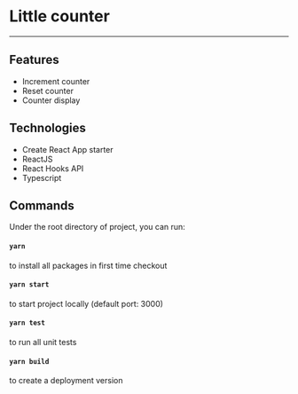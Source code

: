# Little counter

---

## Features

- Increment counter
- Reset counter
- Counter display

## Technologies

- Create React App starter
- ReactJS
- React Hooks API
- Typescript

## Commands

Under the root directory of project, you can run:

#### **`yarn`**

to install all packages in first time checkout

#### **`yarn start`**

to start project locally (default port: 3000)

#### **`yarn test`**

to run all unit tests

#### **`yarn build`**

to create a deployment version
